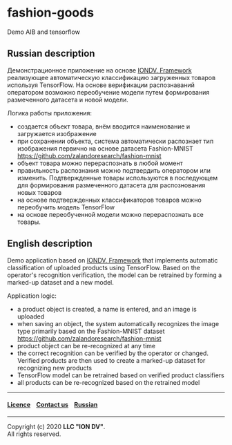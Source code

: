 # fashion-goods
Demo AIB and tensorflow

## Russian description

Демонстрационное приложение на основе [IONDV. Framework](https://iondv.com) реализующее автоматическую классификацию загруженных товаров используя TensorFlow. На основе верификации распознаваний оператором возможно переобучение модели путем формирования размеченного датасета и новой модели.

Логика работы приложения:
* создается объект товара, внём вводится наименование и загружается изображение
* при сохранении объекта, система автоматически распознает тип изображения первично на основе датасета Fashion-MNIST https://github.com/zalandoresearch/fashion-mnist
* объект товара можно перераспознать в любой момент
* правильность распознания можно подтвердить оператором или изменить. Подтвержденные товары используются в последующем для формирования размеченного датасета для распознования новых товаров
* на основе подтвержденных классификаторов товаров можно переобучить модель TensorFlow
* на основе переобученной модели можно перераспознать все товары.

## English description

Demo application based on [IONDV. Framework](https://iondv.com) that implements automatic classification of uploaded products using TensorFlow. Based on the operator's recognition verification, the model can be retrained by forming a marked-up dataset and a new model.

Application logic:
* a product object is created, a name is entered, and an image is uploaded
* when saving an object, the system automatically recognizes the image type primarily based on the Fashion-MNIST dataset https://github.com/zalandoresearch/fashion-mnist
* product object can be re-recognized at any time
* the correct recognition can be verified by the operator or changed. Verified products are then used to create a marked-up dataset for recognizing new products
* TensorFlow model can be retrained based on verified product classifiers
* all products can be re-recognized based on the retrained model 


 --------------------------------------------------------------------------  
 
 
  #### [Licence](/LICENSE) &ensp;  [Contact us](https://iondv.ru) &ensp;  [Russian](./README_RU.md)   &ensp;           
 
 
 --------------------------------------------------------------------------  
 
 Copyright (c) 2020 **LLC "ION DV"**.  
 All rights reserved. 
